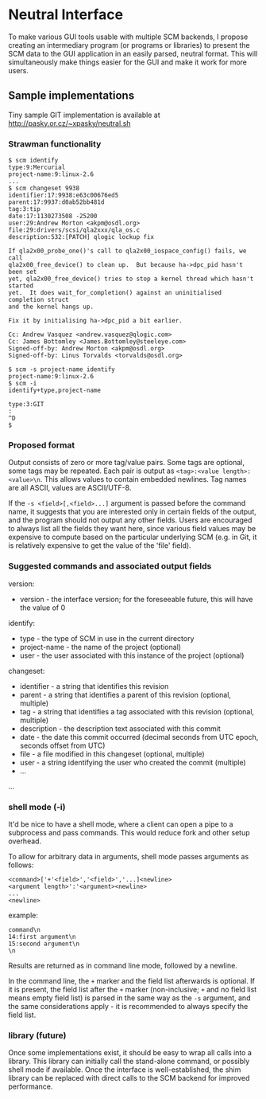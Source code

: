 # Neutral Interface

To make various GUI tools usable with multiple SCM backends, 
I propose creating an intermediary program (or programs or libraries) to present the 
SCM data to the GUI application in an easily parsed, neutral format.
This will simultaneously make things easier for the GUI and make it work for more users.

## Sample implementations

Tiny sample GIT implementation is available at
http://pasky.or.cz/~xpasky/neutral.sh

### Strawman functionality

```
$ scm identify
type:9:Mercurial
project-name:9:linux-2.6
...
$ scm changeset 9938
identifier:17:9938:e63c00676ed5
parent:17:9937:d0ab52bb481d
tag:3:tip
date:17:1130273508 -25200
user:29:Andrew Morton <akpm@osdl.org>
file:29:drivers/scsi/qla2xxx/qla_os.c
description:532:[PATCH] qlogic lockup fix

If qla2x00_probe_one()'s call to qla2x00_iospace_config() fails, we call
qla2x00_free_device() to clean up.  But because ha->dpc_pid hasn't been set
yet, qla2x00_free_device() tries to stop a kernel thread which hasn't started
yet.  It does wait_for_completion() against an uninitialised completion struct
and the kernel hangs up.

Fix it by initialising ha->dpc_pid a bit earlier.

Cc: Andrew Vasquez <andrew.vasquez@qlogic.com>
Cc: James Bottomley <James.Bottomley@steeleye.com>
Signed-off-by: Andrew Morton <akpm@osdl.org>
Signed-off-by: Linus Torvalds <torvalds@osdl.org>

$ scm -s project-name identify
project-name:9:linux-2.6
$ scm -i
identify+type,project-name

type:3:GIT
:
^D
$ 
```

### Proposed format

Output consists of zero or more tag/value pairs. Some tags are optional, some tags may be repeated.
Each pair is output as `<tag>:<value length>:<value>\n`. This allows values to contain embedded newlines.
Tag names are all ASCII, values are ASCII/UTF-8.

If the `-s <field>[,<field>...]` argument is passed before the command name,
it suggests that you are interested only in certain fields of the output,
and the program should not output any other fields. Users are encouraged to
always list all the fields they want here, since various field values may be
expensive to compute based on the particular underlying SCM (e.g. in
Git, it is relatively expensive to get the value of the 'file' field).

### Suggested commands and associated output fields

version:

 * version - the interface version; for the foreseeable future, this will have the value of 0

identify:

 * type - the type of SCM in use in the current directory
 * project-name - the name of the project (optional)
 * user - the user associated with this instance of the project (optional)

changeset:

 * identifier - a string that identifies this revision
 * parent - a string that identifies a parent of this revision (optional, multiple)
 * tag - a string that identifies a tag associated with this revision (optional, multiple)
 * description - the description text associated with this commit
 * date - the date this commit occurred (decimal seconds from UTC epoch, seconds offset from UTC)
 * file - a file modified in this changeset (optional, multiple)
 * user - a string identifying the user who created the commit (multiple)
 * ...

 ...

### shell mode (-i)

It'd be nice to have a shell mode, where a client can open a pipe to a subprocess and pass commands.
This would reduce fork and other setup overhead.

To allow for arbitrary data in arguments, shell mode passes arguments as follows:

```
<command>['+'<field>','<field>','...]<newline>
<argument length>':'<argument><newline>
...
<newline>
```

example:

```
command\n
14:first argument\n
15:second argument\n
\n
```

Results are returned as in command line mode, followed by a newline.

In the command line, the `+` marker and the field list afterwards is optional.
If it is present, the field list after the `+` marker (non-inclusive; `+` and
no field list means empty field list) is parsed in the same way as the `-s`
argument, and the same considerations apply - it is recommended to always
specify the field list.

### library (future)

Once some implementations exist, it should be easy to wrap all calls into a library. This library can initially call the stand-alone command, or possibly shell mode if available. Once the interface is well-established, the shim library can be replaced with direct calls to the SCM backend for improved performance.
